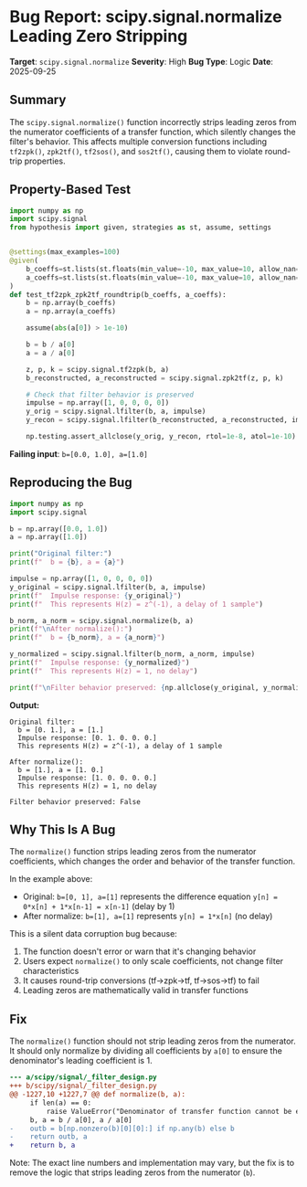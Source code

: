 # Bug Report: scipy.signal.normalize Leading Zero Stripping

**Target**: `scipy.signal.normalize`
**Severity**: High
**Bug Type**: Logic
**Date**: 2025-09-25

## Summary

The `scipy.signal.normalize()` function incorrectly strips leading zeros from the numerator coefficients of a transfer function, which silently changes the filter's behavior. This affects multiple conversion functions including `tf2zpk()`, `zpk2tf()`, `tf2sos()`, and `sos2tf()`, causing them to violate round-trip properties.

## Property-Based Test

```python
import numpy as np
import scipy.signal
from hypothesis import given, strategies as st, assume, settings


@settings(max_examples=100)
@given(
    b_coeffs=st.lists(st.floats(min_value=-10, max_value=10, allow_nan=False, allow_infinity=False), min_size=1, max_size=10),
    a_coeffs=st.lists(st.floats(min_value=-10, max_value=10, allow_nan=False, allow_infinity=False), min_size=1, max_size=10)
)
def test_tf2zpk_zpk2tf_roundtrip(b_coeffs, a_coeffs):
    b = np.array(b_coeffs)
    a = np.array(a_coeffs)

    assume(abs(a[0]) > 1e-10)

    b = b / a[0]
    a = a / a[0]

    z, p, k = scipy.signal.tf2zpk(b, a)
    b_reconstructed, a_reconstructed = scipy.signal.zpk2tf(z, p, k)

    # Check that filter behavior is preserved
    impulse = np.array([1, 0, 0, 0, 0])
    y_orig = scipy.signal.lfilter(b, a, impulse)
    y_recon = scipy.signal.lfilter(b_reconstructed, a_reconstructed, impulse)

    np.testing.assert_allclose(y_orig, y_recon, rtol=1e-8, atol=1e-10)
```

**Failing input**: `b=[0.0, 1.0], a=[1.0]`

## Reproducing the Bug

```python
import numpy as np
import scipy.signal

b = np.array([0.0, 1.0])
a = np.array([1.0])

print("Original filter:")
print(f"  b = {b}, a = {a}")

impulse = np.array([1, 0, 0, 0, 0])
y_original = scipy.signal.lfilter(b, a, impulse)
print(f"  Impulse response: {y_original}")
print(f"  This represents H(z) = z^(-1), a delay of 1 sample")

b_norm, a_norm = scipy.signal.normalize(b, a)
print(f"\nAfter normalize():")
print(f"  b = {b_norm}, a = {a_norm}")

y_normalized = scipy.signal.lfilter(b_norm, a_norm, impulse)
print(f"  Impulse response: {y_normalized}")
print(f"  This represents H(z) = 1, no delay")

print(f"\nFilter behavior preserved: {np.allclose(y_original, y_normalized)}")
```

**Output:**
```
Original filter:
  b = [0. 1.], a = [1.]
  Impulse response: [0. 1. 0. 0. 0.]
  This represents H(z) = z^(-1), a delay of 1 sample

After normalize():
  b = [1.], a = [1. 0.]
  Impulse response: [1. 0. 0. 0. 0.]
  This represents H(z) = 1, no delay

Filter behavior preserved: False
```

## Why This Is A Bug

The `normalize()` function strips leading zeros from the numerator coefficients, which changes the order and behavior of the transfer function.

In the example above:
- Original: `b=[0, 1], a=[1]` represents the difference equation `y[n] = 0*x[n] + 1*x[n-1] = x[n-1]` (delay by 1)
- After normalize: `b=[1], a=[1]` represents `y[n] = 1*x[n]` (no delay)

This is a silent data corruption bug because:
1. The function doesn't error or warn that it's changing behavior
2. Users expect `normalize()` to only scale coefficients, not change filter characteristics
3. It causes round-trip conversions (tf→zpk→tf, tf→sos→tf) to fail
4. Leading zeros are mathematically valid in transfer functions

## Fix

The `normalize()` function should not strip leading zeros from the numerator. It should only normalize by dividing all coefficients by `a[0]` to ensure the denominator's leading coefficient is 1.

```diff
--- a/scipy/signal/_filter_design.py
+++ b/scipy/signal/_filter_design.py
@@ -1227,10 +1227,7 @@ def normalize(b, a):
     if len(a) == 0:
         raise ValueError("Denominator of transfer function cannot be empty.")
     b, a = b / a[0], a / a[0]
-    outb = b[np.nonzero(b)[0][0]:] if np.any(b) else b
-    return outb, a
+    return b, a
```

Note: The exact line numbers and implementation may vary, but the fix is to remove the logic that strips leading zeros from the numerator (`b`).